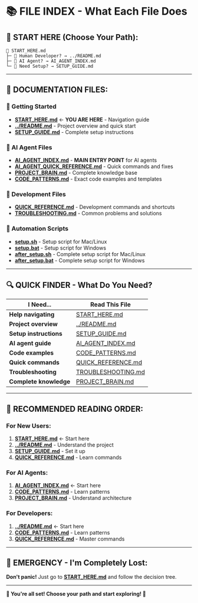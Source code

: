 # 📚 FILE INDEX - What Each File Does

## 🎯 **START HERE (Choose Your Path):**

```
🚀 START_HERE.md
├─ 👤 Human Developer? → ../README.md
├─ 🤖 AI Agent? → AI_AGENT_INDEX.md  
└─ 🔧 Need Setup? → SETUP_GUIDE.md
```

---

## 📖 **DOCUMENTATION FILES:**

### **🚀 Getting Started**
- **[START_HERE.md](START_HERE.md)** ← **YOU ARE HERE** - Navigation guide
- **[../README.md](../README.md)** - Project overview and quick start
- **[SETUP_GUIDE.md](SETUP_GUIDE.md)** - Complete setup instructions

### **🤖 AI Agent Files**
- **[AI_AGENT_INDEX.md](AI_AGENT_INDEX.md)** - **MAIN ENTRY POINT** for AI agents
- **[AI_AGENT_QUICK_REFERENCE.md](AI_AGENT_QUICK_REFERENCE.md)** - Quick commands and fixes
- **[PROJECT_BRAIN.md](PROJECT_BRAIN.md)** - Complete knowledge base
- **[CODE_PATTERNS.md](CODE_PATTERNS.md)** - Exact code examples and templates

### **🔧 Development Files**
- **[QUICK_REFERENCE.md](QUICK_REFERENCE.md)** - Development commands and shortcuts
- **[TROUBLESHOOTING.md](TROUBLESHOOTING.md)** - Common problems and solutions

### **🚀 Automation Scripts**
- **[setup.sh](setup.sh)** - Setup script for Mac/Linux
- **[setup.bat](setup.bat)** - Setup script for Windows
- **[after_setup.sh](after_setup.sh)** - Complete setup script for Mac/Linux
- **[after_setup.bat](after_setup.bat)** - Complete setup script for Windows

---

## 🔍 **QUICK FINDER - What Do You Need?**

| I Need... | Read This File |
|-----------|----------------|
| **Help navigating** | [START_HERE.md](START_HERE.md) |
| **Project overview** | [../README.md](../README.md) |
| **Setup instructions** | [SETUP_GUIDE.md](SETUP_GUIDE.md) |
| **AI agent guide** | [AI_AGENT_INDEX.md](AI_AGENT_INDEX.md) |
| **Code examples** | [CODE_PATTERNS.md](CODE_PATTERNS.md) |
| **Quick commands** | [QUICK_REFERENCE.md](QUICK_REFERENCE.md) |
| **Troubleshooting** | [TROUBLESHOOTING.md](TROUBLESHOOTING.md) |
| **Complete knowledge** | [PROJECT_BRAIN.md](PROJECT_BRAIN.md) |

---

## 🎯 **RECOMMENDED READING ORDER:**

### **For New Users:**
1. **[START_HERE.md](START_HERE.md)** ← Start here
2. **[../README.md](../README.md)** - Understand the project
3. **[SETUP_GUIDE.md](SETUP_GUIDE.md)** - Set it up
4. **[QUICK_REFERENCE.md](QUICK_REFERENCE.md)** - Learn commands

### **For AI Agents:**
1. **[AI_AGENT_INDEX.md](AI_AGENT_INDEX.md)** ← Start here
2. **[CODE_PATTERNS.md](CODE_PATTERNS.md)** - Learn patterns
3. **[PROJECT_BRAIN.md](PROJECT_BRAIN.md)** - Understand architecture

### **For Developers:**
1. **[../README.md](../README.md)** ← Start here
2. **[CODE_PATTERNS.md](CODE_PATTERNS.md)** - Learn patterns
3. **[QUICK_REFERENCE.md](QUICK_REFERENCE.md)** - Master commands

---

## 🚨 **EMERGENCY - I'm Completely Lost:**

**Don't panic!** Just go to **[START_HERE.md](START_HERE.md)** and follow the decision tree.

---

**🎉 You're all set! Choose your path and start exploring! 🚀**
